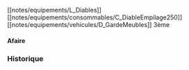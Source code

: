 [[notes/equipements/L_Diables]] [[notes/equipements/consommables/C_DiableEmpilage250]] [[notes/equipements/vehicules/D_GardeMeubles]] 3ème

#### Afaire 

### Historique